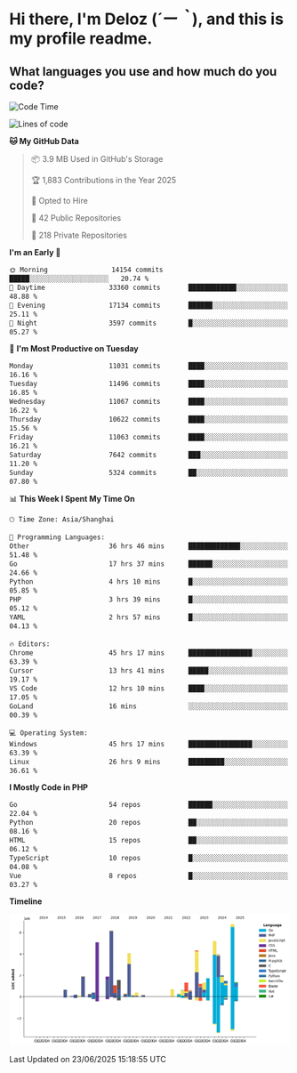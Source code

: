 # **Hi there, I'm Deloz (*´ー｀*), and this is my profile readme.**

## **What languages you use and how much do you code?**

<!--START_SECTION:waka-->
![Code Time](http://img.shields.io/badge/Code%20Time-6%2C743%20hrs%2034%20mins-blue)

![Lines of code](https://img.shields.io/badge/From%20Hello%20World%20I%27ve%20Written-57.1%20million%20lines%20of%20code-blue)

**🐱 My GitHub Data** 

> 📦 3.9 MB Used in GitHub's Storage 
 > 
> 🏆 1,883 Contributions in the Year 2025
 > 
> 💼 Opted to Hire
 > 
> 📜 42 Public Repositories 
 > 
> 🔑 218 Private Repositories 
 > 
**I'm an Early 🐤** 

```text
🌞 Morning                14154 commits       █████░░░░░░░░░░░░░░░░░░░░   20.74 % 
🌆 Daytime                33360 commits       ████████████░░░░░░░░░░░░░   48.88 % 
🌃 Evening                17134 commits       ██████░░░░░░░░░░░░░░░░░░░   25.11 % 
🌙 Night                  3597 commits        █░░░░░░░░░░░░░░░░░░░░░░░░   05.27 % 
```
📅 **I'm Most Productive on Tuesday** 

```text
Monday                   11031 commits       ████░░░░░░░░░░░░░░░░░░░░░   16.16 % 
Tuesday                  11496 commits       ████░░░░░░░░░░░░░░░░░░░░░   16.85 % 
Wednesday                11067 commits       ████░░░░░░░░░░░░░░░░░░░░░   16.22 % 
Thursday                 10622 commits       ████░░░░░░░░░░░░░░░░░░░░░   15.56 % 
Friday                   11063 commits       ████░░░░░░░░░░░░░░░░░░░░░   16.21 % 
Saturday                 7642 commits        ███░░░░░░░░░░░░░░░░░░░░░░   11.20 % 
Sunday                   5324 commits        ██░░░░░░░░░░░░░░░░░░░░░░░   07.80 % 
```


📊 **This Week I Spent My Time On** 

```text
🕑︎ Time Zone: Asia/Shanghai

💬 Programming Languages: 
Other                    36 hrs 46 mins      █████████████░░░░░░░░░░░░   51.48 % 
Go                       17 hrs 37 mins      ██████░░░░░░░░░░░░░░░░░░░   24.66 % 
Python                   4 hrs 10 mins       █░░░░░░░░░░░░░░░░░░░░░░░░   05.85 % 
PHP                      3 hrs 39 mins       █░░░░░░░░░░░░░░░░░░░░░░░░   05.12 % 
YAML                     2 hrs 57 mins       █░░░░░░░░░░░░░░░░░░░░░░░░   04.13 % 

🔥 Editors: 
Chrome                   45 hrs 17 mins      ████████████████░░░░░░░░░   63.39 % 
Cursor                   13 hrs 41 mins      █████░░░░░░░░░░░░░░░░░░░░   19.17 % 
VS Code                  12 hrs 10 mins      ████░░░░░░░░░░░░░░░░░░░░░   17.05 % 
GoLand                   16 mins             ░░░░░░░░░░░░░░░░░░░░░░░░░   00.39 % 

💻 Operating System: 
Windows                  45 hrs 17 mins      ████████████████░░░░░░░░░   63.39 % 
Linux                    26 hrs 9 mins       █████████░░░░░░░░░░░░░░░░   36.61 % 
```

**I Mostly Code in PHP** 

```text
Go                       54 repos            ██████░░░░░░░░░░░░░░░░░░░   22.04 % 
Python                   20 repos            ██░░░░░░░░░░░░░░░░░░░░░░░   08.16 % 
HTML                     15 repos            ██░░░░░░░░░░░░░░░░░░░░░░░   06.12 % 
TypeScript               10 repos            █░░░░░░░░░░░░░░░░░░░░░░░░   04.08 % 
Vue                      8 repos             █░░░░░░░░░░░░░░░░░░░░░░░░   03.27 % 
```



**Timeline**

![Lines of Code chart](https://raw.githubusercontent.com/deloz/deloz/main/assets/bar_graph.png)


 Last Updated on 23/06/2025 15:18:55 UTC
<!--END_SECTION:waka-->
